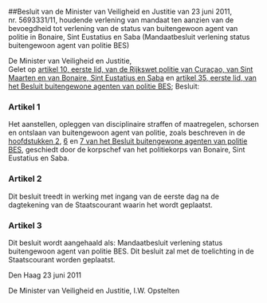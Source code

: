 <meta http-equiv='Content-Type' content='text/html; charset=utf-8' />

##Besluit van de Minister van Veiligheid en Justitie van 23 juni 2011, nr. 5693331/11, houdende verlening van mandaat ten aanzien van de bevoegdheid tot verlening van de status van buitengewoon agent van politie in Bonaire, Sint Eustatius en Saba (Mandaatbesluit verlening status buitengewoon agent van politie BES)

De Minister van Veiligheid en Justitie,  
Gelet op [artikel 10, eerste lid, van de Rijkswet politie van Curaçao, van Sint Maarten en van Bonaire, Sint Eustatius en Saba](../../../../../../../../../../rijkswet/rijkswet/politie/van/curaçao/van/sint/maarten/en/van/bonaire/sint/etc/BWBR0028079/README.md) en [artikel 35, eerste lid, van het Besluit buitengewone agenten van politie BES](../../../../../../../../../../AMvB-BES/besluit/buitengewone/agenten/van/politie/bes/BWBR0029175/README.md);
Besluit:    

### Artikel  1  

Het aanstellen, opleggen van disciplinaire straffen of maatregelen, schorsen en ontslaan van buitengewoon agent van politie, zoals beschreven in de [hoofdstukken 2](../../../../../../../../../../AMvB-BES/besluit/buitengewone/agenten/van/politie/bes/BWBR0029175/README.md), [6](../../../../../../../../../../AMvB-BES/besluit/buitengewone/agenten/van/politie/bes/BWBR0029175/README.md) en [7 van het Besluit buitengewone agenten van politie BES](../../../../../../../../../../AMvB-BES/besluit/buitengewone/agenten/van/politie/bes/BWBR0029175/README.md), geschiedt door de korpschef van het politiekorps van Bonaire, Sint Eustatius en Saba. 

### Artikel  2  

Dit besluit treedt in werking met ingang van de eerste dag na de dagtekening van de Staatscourant waarin het wordt geplaatst. 

### Artikel  3  

Dit besluit wordt aangehaald als: Mandaatbesluit verlening status buitengewoon agent van politie BES. 
Dit besluit zal met de toelichting in de Staatscourant worden geplaatst.   

Den Haag 
23 juni 2011   

De 
Minister van Veiligheid en Justitie, 
I.W. Opstelten     
